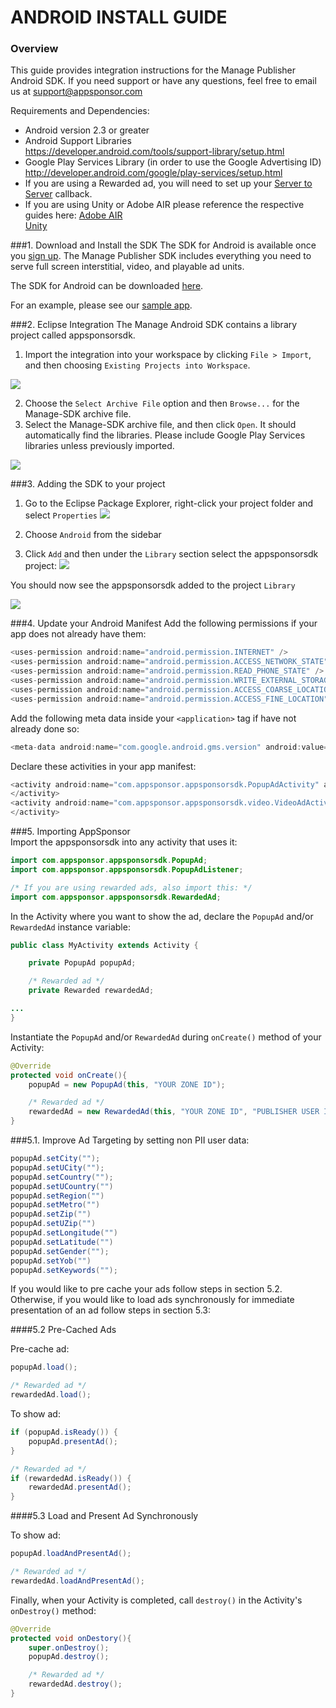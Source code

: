 
# ANDROID INSTALL GUIDE


### Overview

This guide provides integration instructions for the Manage Publisher Android SDK.  If you need support or have any questions, feel free to email us at [support@appsponsor.com](support@appsponsor.com)

 Requirements and Dependencies:

* Android version 2.3 or greater
* Android Support Libraries  
    https://developer.android.com/tools/support-library/setup.html
* Google Play Services Library (in order to use the Google Advertising ID)
    http://developer.android.com/google/play-services/setup.html
* If you are using a Rewarded ad, you will need to set up your [Server to Server](https://appsponsor.com/site/page/?view=install_server2server) callback.
* If you are using Unity or Adobe AIR please reference the respective guides here: [Adobe AIR](https://appsponsor.com/site/page/?view=install_adobeair)  
[Unity](https://appsponsor.com/site/page/?view=install_unity)


###1. Download and Install the SDK
The SDK for Android is available once you [sign up](https://www.appsponsor.com/user/registration). The Manage Publisher SDK includes everything you need to serve full screen interstitial, video, and playable ad units.

The SDK for Android can be downloaded [here](https://www.appsponsor.com/downloads/AppSponsor-Android-3.1.zip).

For an example, please see our [sample app](https://github.com/manage/android-sdk-sample-app).

###2. Eclipse Integration
The Manage Android SDK contains a library project called appsponsorsdk.  

 1. Import the integration into your workspace by clicking `File > Import`, and then choosing `Existing Projects into Workspace`.

![](http://cdn.manage.com/appsponsor/documentation/android/step-1.png)

 2. Choose the `Select Archive File` option and then `Browse...` for the Manage-SDK archive file.
3. Select the Manage-SDK archive file, and then click `Open`.  It should automatically find the libraries.  Please include Google Play Services libraries unless previously imported.

 ![](http://cdn.manage.com/appsponsor/documentation/android/step-2.png)


###3. Adding the SDK to your project
1. Go to the Eclipse Package Explorer, right-click your project folder and select
`Properties`
 ![](http://cdn.manage.com/appsponsor/documentation/android/step-3.png)
 
2. Choose `Android` from the sidebar
3. Click `Add` and then under the `Library` section select the appsponsorsdk project:
![](http://cdn.manage.com/appsponsor/documentation/android/step-4.png)

You should now see the appsponsorsdk added to the project `Library` 

![](http://cdn.manage.com/appsponsor/documentation/android/step-5.png)

###4. Update your Android Manifest
Add the following permissions if your app does not already have them:

``` java
<uses-permission android:name="android.permission.INTERNET" />
<uses-permission android:name="android.permission.ACCESS_NETWORK_STATE" />
<uses-permission android:name="android.permission.READ_PHONE_STATE" />
<uses-permission android:name="android.permission.WRITE_EXTERNAL_STORAGE" />
<uses-permission android:name="android.permission.ACCESS_COARSE_LOCATION" />
<uses-permission android:name="android.permission.ACCESS_FINE_LOCATION" />
```

Add the following meta data inside your `<application>` tag if have not already done so:

``` java
<meta-data android:name="com.google.android.gms.version" android:value="@integer/google_play_services_version" />
```

Declare these activities in your app manifest:
``` java
<activity android:name="com.appsponsor.appsponsorsdk.PopupAdActivity" android:launchMode="singleTop" android:theme="@android:style/Theme.Translucent" android:configChanges="keyboardHidden|orientation|screenSize">
</activity>
<activity android:name="com.appsponsor.appsponsorsdk.video.VideoAdActivity" android:screenOrientation="landscape" android:launchMode="singleTop" android:theme="@android:style/Theme.NoTitleBar.Fullscreen" android:configChanges="keyboardHidden|orientation|screenSize">
</activity>

```

###5. Importing AppSponsor  
Import the appsponsorsdk into any activity that uses it: 


``` java
import com.appsponsor.appsponsorsdk.PopupAd;
import com.appsponsor.appsponsorsdk.PopupAdListener;

/* If you are using rewarded ads, also import this: */
import com.appsponsor.appsponsorsdk.RewardedAd;

```

In the Activity where you want to show the ad, declare the `PopupAd` and/or `RewardedAd` instance variable:

``` java
public class MyActivity extends Activity {

    private PopupAd popupAd;

    /* Rewarded ad */
    private Rewarded rewardedAd;

...
}
```

Instantiate the `PopupAd` and/or `RewardedAd` during `onCreate()` method of your Activity:

``` java
@Override
protected void onCreate(){
    popupAd = new PopupAd(this, "YOUR ZONE ID");

    /* Rewarded ad */
    rewardedAd = new RewardedAd(this, "YOUR ZONE ID", "PUBLISHER USER ID");
}
```

###5.1. Improve Ad Targeting by setting non PII user data:

``` java
popupAd.setCity("");
popupAd.setUCity("");
popupAd.setCountry("");
popupAd.setUCountry("")
popupAd.setRegion("")
popupAd.setMetro("")
popupAd.setZip("")
popupAd.setUZip("")
popupAd.setLongitude("")
popupAd.setLatitude("")
popupAd.setGender("");
popupAd.setYob("")
popupAd.setKeywords("");

```

If you would like to pre cache your ads follow steps in section 5.2.  Otherwise, if you would like to load ads synchronously for immediate presentation of an ad follow steps in section 5.3:

####5.2 Pre-Cached Ads 
   
  Pre-cache ad:

``` java
popupAd.load();

/* Rewarded ad */
rewardedAd.load();
```

To show ad:

``` java
if (popupAd.isReady()) {
    popupAd.presentAd();   
}

/* Rewarded ad */
if (rewardedAd.isReady()) {
    rewardedAd.presentAd();   
}
```

####5.3 Load and Present Ad Synchronously

To show ad:
``` java
popupAd.loadAndPresentAd();

/* Rewarded ad */
rewardedAd.loadAndPresentAd();
```

Finally, when your Activity is completed, call `destroy()` in the Activity's `onDestroy()` method:
``` java
@Override
protected void onDestory(){
    super.onDestroy();
    popupAd.destroy();

    /* Rewarded ad */
    rewardedAd.destroy();
}
```